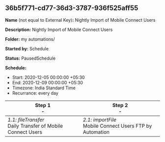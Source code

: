 ## 36b5f771-cd77-36d3-3787-936f525aff55

**Name** (not equal to External Key)**:** Nightly Import of Mobile Connect Users

**Description:** Nightly Import of Mobile Connect Users

**Folder:** my automations/

**Started by:** Schedule

**Status:** PausedSchedule

**Schedule:**

* Start: 2020-12-05 00:00:00 +05:30
* End: 2020-12-09 00:00:00 +05:30
* Timezone:  India Standard Time
* Recurrance: every  day 

| Step 1<br>_-_ | Step 2<br>_-_ |
| --- | --- |
| _1.1: fileTransfer_<br>Daily Transfer of Mobile Connect Users | _2.1: importFile_<br>Mobile Connect Users FTP by Automation |
